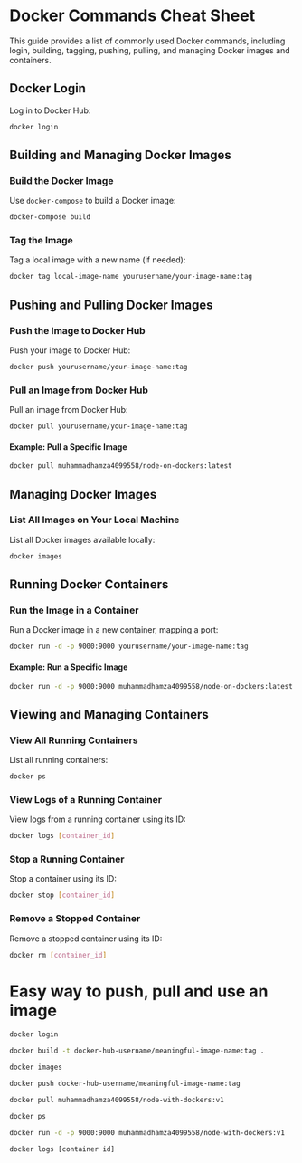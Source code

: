 
# Docker Commands Cheat Sheet

This guide provides a list of commonly used Docker commands, including login, building, tagging, pushing, pulling, and managing Docker images and containers.

## Docker Login

Log in to Docker Hub:

```bash
docker login
```

## Building and Managing Docker Images

### Build the Docker Image

Use `docker-compose` to build a Docker image:

```bash
docker-compose build
```

### Tag the Image

Tag a local image with a new name (if needed):

```bash
docker tag local-image-name yourusername/your-image-name:tag
```

## Pushing and Pulling Docker Images

### Push the Image to Docker Hub

Push your image to Docker Hub:

```bash
docker push yourusername/your-image-name:tag
```

### Pull an Image from Docker Hub

Pull an image from Docker Hub:

```bash
docker pull yourusername/your-image-name:tag
```

#### Example: Pull a Specific Image

```bash
docker pull muhammadhamza4099558/node-on-dockers:latest
```

## Managing Docker Images

### List All Images on Your Local Machine

List all Docker images available locally:

```bash
docker images
```

## Running Docker Containers

### Run the Image in a Container

Run a Docker image in a new container, mapping a port:

```bash
docker run -d -p 9000:9000 yourusername/your-image-name:tag
```

#### Example: Run a Specific Image

```bash
docker run -d -p 9000:9000 muhammadhamza4099558/node-on-dockers:latest
```

## Viewing and Managing Containers

### View All Running Containers

List all running containers:

```bash
docker ps
```

### View Logs of a Running Container

View logs from a running container using its ID:

```bash
docker logs [container_id]
```

### Stop a Running Container

Stop a container using its ID:

```bash
docker stop [container_id]
```

### Remove a Stopped Container

Remove a stopped container using its ID:

```bash
docker rm [container_id]
```

# Easy way to push, pull and use an image

```bash
docker login
```


```bash
docker build -t docker-hub-username/meaningful-image-name:tag .
```

```bash
docker images
```

```bash
docker push docker-hub-username/meaningful-image-name:tag
```

```bash
docker pull muhammadhamza4099558/node-with-dockers:v1
```

```bash
docker ps
```

```bash
docker run -d -p 9000:9000 muhammadhamza4099558/node-with-dockers:v1
```
```bash
docker logs [container id]
```
